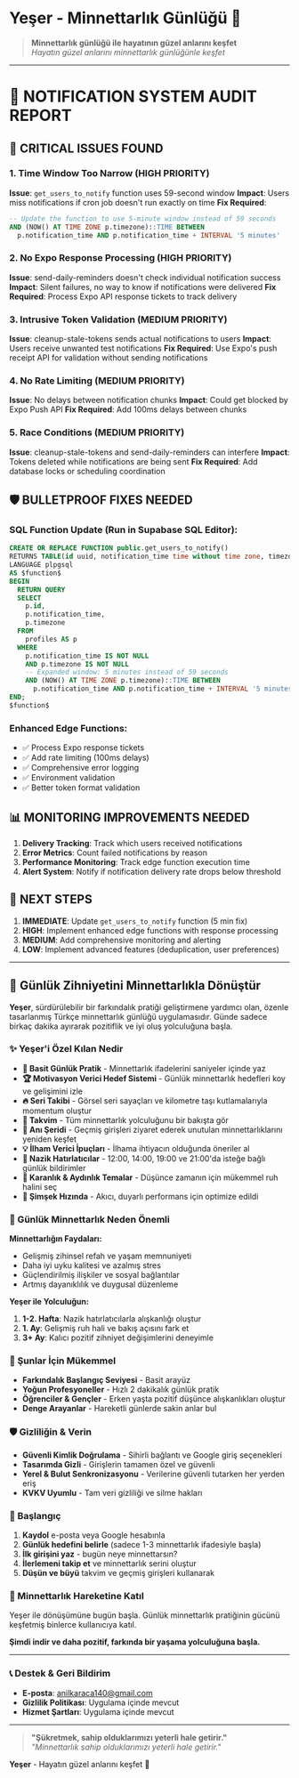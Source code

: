 # Yeşer - Minnettarlık Günlüğü 🙏

> **Minnettarlık günlüğü ile hayatının güzel anlarını keşfet**  
> _Hayatın güzel anlarını minnettarlık günlüğünle keşfet_

---

# 🔔 NOTIFICATION SYSTEM AUDIT REPORT

## 🚨 CRITICAL ISSUES FOUND

### 1. **Time Window Too Narrow** (HIGH PRIORITY)

**Issue**: `get_users_to_notify` function uses 59-second window
**Impact**: Users miss notifications if cron job doesn't run exactly on time
**Fix Required**:

```sql
-- Update the function to use 5-minute window instead of 59 seconds
AND (NOW() AT TIME ZONE p.timezone)::TIME BETWEEN
  p.notification_time AND p.notification_time + INTERVAL '5 minutes'
```

### 2. **No Expo Response Processing** (HIGH PRIORITY)

**Issue**: send-daily-reminders doesn't check individual notification success
**Impact**: Silent failures, no way to know if notifications were delivered
**Fix Required**: Process Expo API response tickets to track delivery

### 3. **Intrusive Token Validation** (MEDIUM PRIORITY)

**Issue**: cleanup-stale-tokens sends actual notifications to users
**Impact**: Users receive unwanted test notifications
**Fix Required**: Use Expo's push receipt API for validation without sending notifications

### 4. **No Rate Limiting** (MEDIUM PRIORITY)

**Issue**: No delays between notification chunks
**Impact**: Could get blocked by Expo Push API
**Fix Required**: Add 100ms delays between chunks

### 5. **Race Conditions** (MEDIUM PRIORITY)

**Issue**: cleanup-stale-tokens and send-daily-reminders can interfere
**Impact**: Tokens deleted while notifications are being sent
**Fix Required**: Add database locks or scheduling coordination

## 🛡️ BULLETPROOF FIXES NEEDED

### SQL Function Update (Run in Supabase SQL Editor):

```sql
CREATE OR REPLACE FUNCTION public.get_users_to_notify()
RETURNS TABLE(id uuid, notification_time time without time zone, timezone text)
LANGUAGE plpgsql
AS $function$
BEGIN
  RETURN QUERY
  SELECT
    p.id,
    p.notification_time,
    p.timezone
  FROM
    profiles AS p
  WHERE
    p.notification_time IS NOT NULL
    AND p.timezone IS NOT NULL
    -- Expanded window: 5 minutes instead of 59 seconds
    AND (NOW() AT TIME ZONE p.timezone)::TIME BETWEEN
      p.notification_time AND p.notification_time + INTERVAL '5 minutes';
END;
$function$
```

### Enhanced Edge Functions:

- ✅ Process Expo response tickets
- ✅ Add rate limiting (100ms delays)
- ✅ Comprehensive error logging
- ✅ Environment validation
- ✅ Better token format validation

## 📊 MONITORING IMPROVEMENTS NEEDED

1. **Delivery Tracking**: Track which users received notifications
2. **Error Metrics**: Count failed notifications by reason
3. **Performance Monitoring**: Track edge function execution time
4. **Alert System**: Notify if notification delivery rate drops below threshold

## 🎯 NEXT STEPS

1. **IMMEDIATE**: Update `get_users_to_notify` function (5 min fix)
2. **HIGH**: Implement enhanced edge functions with response processing
3. **MEDIUM**: Add comprehensive monitoring and alerting
4. **LOW**: Implement advanced features (deduplication, user preferences)

---

## 📱 Günlük Zihniyetini Minnettarlıkla Dönüştür

**Yeşer**, sürdürülebilir bir farkındalık pratiği geliştirmene yardımcı olan, özenle tasarlanmış Türkçe minnettarlık günlüğü uygulamasıdır. Günde sadece birkaç dakika ayırarak pozitiflik ve iyi oluş yolculuğuna başla.

### ✨ Yeşer'i Özel Kılan Nedir

- **🎯 Basit Günlük Pratik** - Minnettarlık ifadelerini saniyeler içinde yaz
- **🏆 Motivasyon Verici Hedef Sistemi** - Günlük minnettarlık hedefleri koy ve gelişimini izle
- **🔥 Seri Takibi** - Görsel seri sayaçları ve kilometre taşı kutlamalarıyla momentum oluştur
- **📅 Takvim** - Tüm minnettarlık yolculuğunu bir bakışta gör
- **💭 Anı Şeridi** - Geçmiş girişleri ziyaret ederek unutulan minnettarlıklarını yeniden keşfet
- **💡 İlham Verici İpuçları** - İlhama ihtiyacın olduğunda öneriler al
- **🔔 Nazik Hatırlatıcılar** - 12:00, 14:00, 19:00 ve 21:00'da isteğe bağlı günlük bildirimler
- **🌙 Karanlık & Aydınlık Temalar** - Düşünce zamanın için mükemmel ruh halini seç
- **🚀 Şimşek Hızında** - Akıcı, duyarlı performans için optimize edildi

### 🌟 Günlük Minnettarlık Neden Önemli

**Minnettarlığın Faydaları:**

- Gelişmiş zihinsel refah ve yaşam memnuniyeti
- Daha iyi uyku kalitesi ve azalmış stres
- Güçlendirilmiş ilişkiler ve sosyal bağlantılar
- Artmış dayanıklılık ve duygusal düzenleme

**Yeşer ile Yolculuğun:**

1. **1-2. Hafta**: Nazik hatırlatıcılarla alışkanlığı oluştur
2. **1. Ay**: Gelişmiş ruh hali ve bakış açısını fark et
3. **3+ Ay**: Kalıcı pozitif zihniyet değişimlerini deneyimle

### 🎯 Şunlar İçin Mükemmel

- **Farkındalık Başlangıç Seviyesi** - Basit arayüz
- **Yoğun Profesyoneller** - Hızlı 2 dakikalık günlük pratik
- **Öğrenciler & Gençler** - Erken yaşta pozitif düşünce alışkanlıkları oluştur
- **Denge Arayanlar** - Hareketli günlerde sakin anlar bul

### 🛡️ Gizliliğin & Verin

- **Güvenli Kimlik Doğrulama** - Sihirli bağlantı ve Google giriş seçenekleri
- **Tasarımda Gizli** - Girişlerin tamamen özel ve güvenli
- **Yerel & Bulut Senkronizasyonu** - Verilerine güvenli tutarken her yerden eriş
- **KVKV Uyumlu** - Tam veri gizliliği ve silme hakları

### 🚀 Başlangıç

1. **Kaydol** e-posta veya Google hesabınla
2. **Günlük hedefini belirle** (sadece 1-3 minnettarlık ifadesiyle başla)
3. **İlk girişini yaz** - bugün neye minnettarsın?
4. **İlerlemeni takip et** ve minnettarlık serini oluştur
5. **Düşün ve büyü** takvim ve geçmiş girişleri kullanarak

### 💝 Minnettarlık Hareketine Katıl

Yeşer ile dönüşümüne bugün başla. Günlük minnettarlık pratiğinin gücünü keşfetmiş binlerce kullanıcıya katıl.

**Şimdi indir ve daha pozitif, farkında bir yaşama yolculuğuna başla.**

---

### 📞 Destek & Geri Bildirim

- **E-posta**: anilkaraca140@gmail.com
- **Gizlilik Politikası**: Uygulama içinde mevcut
- **Hizmet Şartları**: Uygulama içinde mevcut

---

> **"Şükretmek, sahip olduklarımızı yeterli hale getirir."**  
> _"Minnettarlık sahip olduklarımızı yeterli hale getirir."_

**Yeşer** - Hayatın güzel anlarını keşfet 🙏
